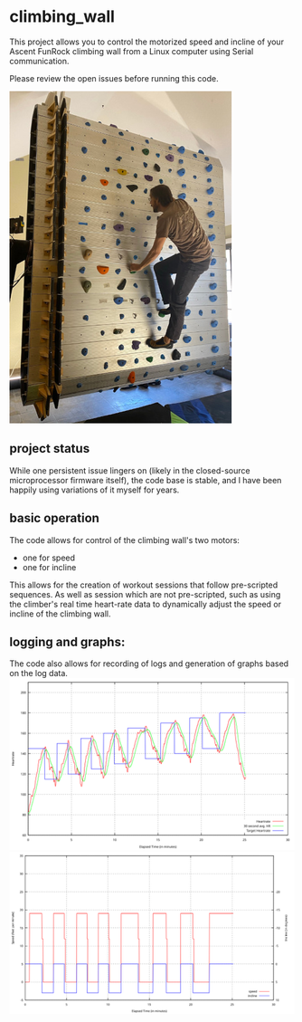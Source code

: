 climbing_wall
=============

This project allows you to control the motorized speed and incline 
of your Ascent FunRock climbing wall from a Linux computer using Serial
communication.  

Please review the open issues before running this code.

![climbing wall](/docs/climbing_wall.jpg)

## project status
While one persistent issue lingers on (likely in the closed-source 
microprocessor firmware itself), the code base is stable, and I have been
happily using variations of it myself for years. 

## basic operation 
The code allows for control of the climbing wall's two motors:
  - one for speed
  - one for incline  
  
This allows for the creation of workout sessions that follow pre-scripted 
sequences.  As well as session which are not pre-scripted, such as using the 
climber's real time heart-rate data to dynamically adjust the speed or 
incline of the climbing wall. 

## logging and graphs: 
The code also allows for recording of logs and generation of graphs based on 
the log data. 
![heartrate graph](/docs/heartrate.svg)
![speed and incline graph](/docs/speed_incline.svg)
